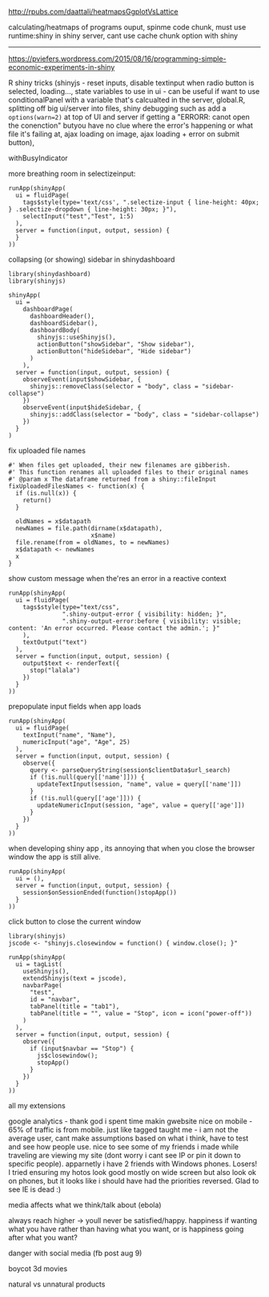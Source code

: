 http://rpubs.com/daattali/heatmapsGgplotVsLattice

calculating/heatmaps of programs ouput, spinme code chunk, must use runtime:shiny in shiny server, cant use cache chunk option with shiny

---

https://pviefers.wordpress.com/2015/08/16/programming-simple-economic-experiments-in-shiny

R shiny tricks (shinyjs - reset inputs, disable textinput when radio button is selected, loading..., state variables to use in ui - can be useful if want to use conditionalPanel with a variable that's calcualted in the server, global.R, splitting off big ui/server into files,  shiny debugging such as add a `options(warn=2)` at top of UI and server if getting a "ERRORR: canot open the conenction" butyou have no clue where the error's happening or what file it's failing at, ajax loading on image, ajax loading + error on submit button), 

withBusyIndicator

more breathing room in selectizeinput:

```
runApp(shinyApp(
  ui = fluidPage(
    tags$style(type='text/css', ".selectize-input { line-height: 40px; } .selectize-dropdown { line-height: 30px; }"),
    selectInput("test","Test", 1:5)
  ),
  server = function(input, output, session) {
  }
))
```

collapsing (or showing) sidebar in shinydashboard

```
library(shinydashboard)
library(shinyjs)

shinyApp(
  ui = 
    dashboardPage(
      dashboardHeader(),
      dashboardSidebar(),
      dashboardBody(
        shinyjs::useShinyjs(),
        actionButton("showSidebar", "Show sidebar"),
        actionButton("hideSidebar", "Hide sidebar")
      )
    ),
  server = function(input, output, session) {
    observeEvent(input$showSidebar, {
      shinyjs::removeClass(selector = "body", class = "sidebar-collapse")
    })
    observeEvent(input$hideSidebar, {
      shinyjs::addClass(selector = "body", class = "sidebar-collapse")
    })
  }
)
```

fix uploaded file names

```
#' When files get uploaded, their new filenames are gibberish.
#' This function renames all uploaded files to their original names
#' @param x The dataframe returned from a shiny::fileInput
fixUploadedFilesNames <- function(x) {
  if (is.null(x)) {
    return()
  }
  
  oldNames = x$datapath
  newNames = file.path(dirname(x$datapath),
                       x$name)
  file.rename(from = oldNames, to = newNames)
  x$datapath <- newNames
  x
}
```

show custom message when the'res an error in a reactive context

```
runApp(shinyApp(
  ui = fluidPage(
    tags$style(type="text/css",
               ".shiny-output-error { visibility: hidden; }",
               ".shiny-output-error:before { visibility: visible; content: 'An error occurred. Please contact the admin.'; }"
    ),
    textOutput("text")
  ),
  server = function(input, output, session) {
    output$text <- renderText({
      stop("lalala")
    })
  }
))
```

prepopulate input fields when app loads

```
runApp(shinyApp(
  ui = fluidPage(
    textInput("name", "Name"),
    numericInput("age", "Age", 25)
  ),
  server = function(input, output, session) {
    observe({
      query <- parseQueryString(session$clientData$url_search)
      if (!is.null(query[['name']])) {
        updateTextInput(session, "name", value = query[['name']])
      }
      if (!is.null(query[['age']])) {
        updateNumericInput(session, "age", value = query[['age']])
      }
    })
  }
))
```

when developing shiny app , its annoying that when you close the browser window the app is still alive.

```
runApp(shinyApp(
  ui = (),
  server = function(input, output, session) {
    session$onSessionEnded(function()stopApp())
  }
))
```

click button to close the current window

```
library(shinyjs)
jscode <- "shinyjs.closewindow = function() { window.close(); }"

runApp(shinyApp(
  ui = tagList(
    useShinyjs(),
    extendShinyjs(text = jscode),
    navbarPage(
      "test",
      id = "navbar",
      tabPanel(title = "tab1"),
      tabPanel(title = "", value = "Stop", icon = icon("power-off"))
    )
  ),
  server = function(input, output, session) {
    observe({
      if (input$navbar == "Stop") {
        js$closewindow();
        stopApp()
      }
    })
  }
))
```

all my extensions


google analytics - thank god i spent time makin gwebsite nice on mobile - 65% of traffic is from mobile. just like tagged taught me - i am not the average user, cant make assumptions based on what i think, have to test and see how people use. nice to see some of my friends i made while traveling are viewing my site (dont worry i cant see IP or pin it down to specific people). apparnetly i have 2 friends with Windows phones. Losers! I tried ensuring my hotos look good mostly on wide screen but also look ok on phones, but it looks like i should have had the priorities reversed. Glad to see IE is dead :)

media affects what we think/talk about (ebola)

always reach higher -> youll never be satisfied/happy. happiness if wanting what you have rather than having what you want, or is happiness going after what you want?

danger with social media (fb post aug 9)

boycot 3d movies

natural vs unnatural products
